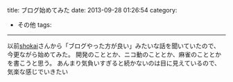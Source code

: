 title: ブログ始めてみた
date: 2013-09-28 01:26:54
category:
 - その他
tags:
---
以前[shokai](https://twitter.com/shokai)さんから「ブログやった方が良い」みたいな話を聞いていたので、今更ながら始めてみた。
開発のこととか、ニコ動のこととか、麻雀のこととかを書こうと思う。
あんまり気負いすぎると続かないのは目に見えているので、気楽な感じでいきたい
